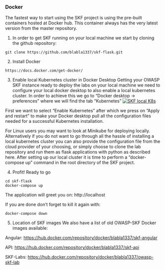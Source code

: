 ### Docker

The fastest way to start using the SKF project is using the pre-built containers hosted at Docker hub. This container always has the very latest version from the master repository. 
1. In order to get SKF running on your local machine we start by cloning the github repository:

```
git clone https://github.com/blabla1337/skf-flask.git
```

2. Install Docker
```
https://docs.docker.com/get-docker/
```

3. Enable local Kubernetes cluster in Docker Desktop
Getting your OWASP SKF instance ready to deploy the labs on your local machine we need to configure your local docker desktop to also enable a local kubernetes cluster. In order to achieve this we go to “Docker desktop -> preferences” where we will find the tab “Kubernetes”
[![SKF local K8s](https://uploads-ssl.webflow.com/5cc6b31ab2ea2ea91b3735d6/5e85f15098a7d63b7faeac36_M0QofKrJDrvOa7Uw4L6ABnnvS0TUeOc0STMQuG0JQnn5qmgL-GgBq50C9f_WfIn484abtascDiMX-nzEib-MXTQilTJrzfMnvIn8f_xtK93Bm3pWqxyZUHCNfTQ8BqnV-sbFudUS.png)](https://www.zerocopter.com/blog-en/enable-software-developers-to-build-secure-applications-by-design-with-owasp-skf) 

First we want to select “Enable Kubernetes” after which we press on “Apply and restart” to make your Docker desktop pull all the configuration files needed for a successful Kubernetes installation.

For Linux users you may want to look at Minikube for deploying locally. Alternatively if you do not want to go through all the hassle of installing a local kubernetes cluster you can also provide the configuration file from the cloud provider of your choosing, or simply choose to clone the lab repository and run them as flask applications with python as described here. After setting up our local cluster it is time to perform a “docker-compose up” command in the root directory of the SKF project.

4. Profit! Ready to go
```
cd skf-flask
docker-compose up
```

The application will greet you on:
http://localhost

If you are done don't forget to kill it again with:
```
docker-compose down
```

5. Location of SKF images
We also have a list of old OWASP-SKF Docker images available:

Angular:
https://hub.docker.com/repository/docker/blabla1337/skf-angular

API:
https://hub.docker.com/repository/docker/blabla1337/skf-api

SKF-Labs:
https://hub.docker.com/repository/docker/blabla1337/owasp-skf-lab

